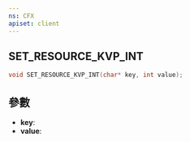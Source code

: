 ```yaml
---
ns: CFX
apiset: client
---
```

## SET_RESOURCE_KVP_INT

```c
void SET_RESOURCE_KVP_INT(char* key, int value);
```


## 參數
* **key**: 
* **value**: 

